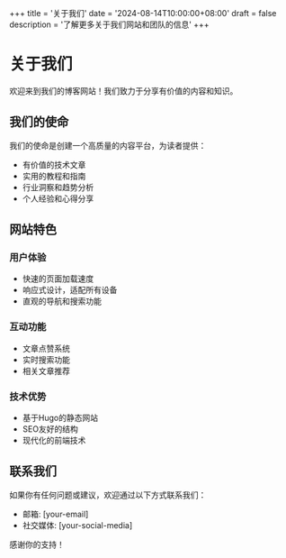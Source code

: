 +++
title = '关于我们'
date = '2024-08-14T10:00:00+08:00'
draft = false
description = '了解更多关于我们网站和团队的信息'
+++

# 关于我们

欢迎来到我们的博客网站！我们致力于分享有价值的内容和知识。

## 我们的使命

我们的使命是创建一个高质量的内容平台，为读者提供：

- 有价值的技术文章
- 实用的教程和指南
- 行业洞察和趋势分析
- 个人经验和心得分享

## 网站特色

### 用户体验
- 快速的页面加载速度
- 响应式设计，适配所有设备
- 直观的导航和搜索功能

### 互动功能
- 文章点赞系统
- 实时搜索功能
- 相关文章推荐

### 技术优势
- 基于Hugo的静态网站
- SEO友好的结构
- 现代化的前端技术

## 联系我们

如果你有任何问题或建议，欢迎通过以下方式联系我们：

- 邮箱: [your-email]
- 社交媒体: [your-social-media]

感谢你的支持！